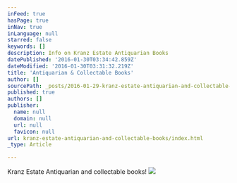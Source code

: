 ```yaml
---
inFeed: true
hasPage: true
inNav: true
inLanguage: null
starred: false
keywords: []
description: Info on Kranz Estate Antiquarian Books
datePublished: '2016-01-30T03:34:42.859Z'
dateModified: '2016-01-30T03:31:32.219Z'
title: 'Antiquarian & Collectable Books'
author: []
sourcePath: _posts/2016-01-29-kranz-estate-antiquarian-and-collectable-books.md
published: true
authors: []
publisher:
  name: null
  domain: null
  url: null
  favicon: null
url: kranz-estate-antiquarian-and-collectable-books/index.html
_type: Article

---
```

Kranz Estate Antiquarian and collectable books!
![](https://the-grid-user-content.s3-us-west-2.amazonaws.com/7534de41-fa40-47a1-93b3-445801463936.jpg)